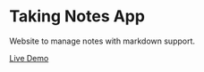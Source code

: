 # Taking Notes App

Website to manage notes with markdown support.

[Live Demo](https://react-take-note.netlify.app/)
